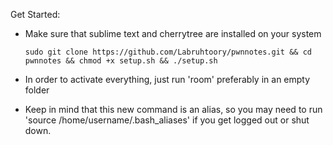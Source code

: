 Get Started:

* Make sure that sublime text and cherrytree are installed on your system

      sudo git clone https://github.com/Labruhtoory/pwnnotes.git && cd pwnnotes && chmod +x setup.sh && ./setup.sh

* In order to activate everything, just run 'room' preferably in an empty folder

* Keep in mind that this new command is an alias, so you may need to run 'source /home/username/.bash_aliases' if you get logged out or shut down.

